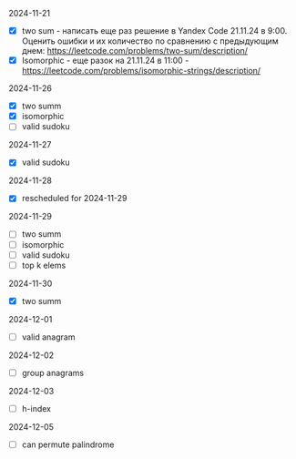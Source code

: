 2024-11-21
- [x] two sum - написать еще раз решение в Yandex Code 21.11.24 в 9:00. Оценить ошибки и их количество по сравнению с предыдующим днем: https://leetcode.com/problems/two-sum/description/
- [x] Isomorphic - еще разок на 21.11.24 в 11:00 - https://leetcode.com/problems/isomorphic-strings/description/

2024-11-26
- [x] two summ
- [x] isomorphic
- [ ] valid sudoku

2024-11-27
- [x] valid sudoku

2024-11-28
- [x] rescheduled for 2024-11-29

2024-11-29
- [ ] two summ
- [ ] isomorphic
- [ ] valid sudoku
- [ ] top k elems

2024-11-30
- [x] two summ

2024-12-01
- [ ] valid anagram

2024-12-02
- [ ] group anagrams

2024-12-03
- [ ] h-index

2024-12-05
- [ ] can permute palindrome